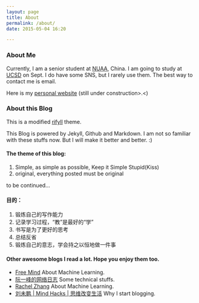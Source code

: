 ```yaml
---
layout: page
title: About
permalink: /about/
date: 2015-05-04 16:20

---
```


### About Me

Currently, I am a senior student at [NUAA](http://nuaa.edu.cn/nuaanew/), China. I am going to study at [UCSD](http://www.ucsd.edu) on Sept. I do have some SNS, but I rarely use them. The best way to contact me is email.

Here is my [personal website](http://tsien.github.io/home) (still under construction>.<)


### About this Blog

This is a modified [rifyll](https://github.com/itsrifat/rifyll) theme.

This Blog is powered by Jekyll, Github and Markdown. I am not so familiar with these stuffs now. But I will make it better and better. :)

#### The theme of this blog:

1. Simple, as simple as possible, Keep it Simple Stupid(Kiss)
2. original, everything posted must be original

to be continued...


#### 目的：

1. 锻炼自己的写作能力
2. 记录学习过程，“教”是最好的“学”
3. 书写是为了更好的思考
4. 总结反省
5. 锻炼自己的意志，学会持之以恒地做一件事

#### Other awesome blogs I read a lot. Hope you enjoy them too.

* [Free Mind](http://freemind.pluskid.org/machine-learning/softmax-vs-softmax-loss-numerical-stability/) About Machine Learning.
* [阮一峰的网络日志](http://www.ruanyifeng.com/blog/archives.html) Some technical stuffs.
* [Rachel Zhang](http://blog.csdn.net/abcjennifer) About Machine Learning.
* [刘未鹏 \| Mind Hacks \| 思维改变生活](http://mindhacks.cn/2009/02/15/why-you-should-start-blogging-now/) Why I start blogging.




